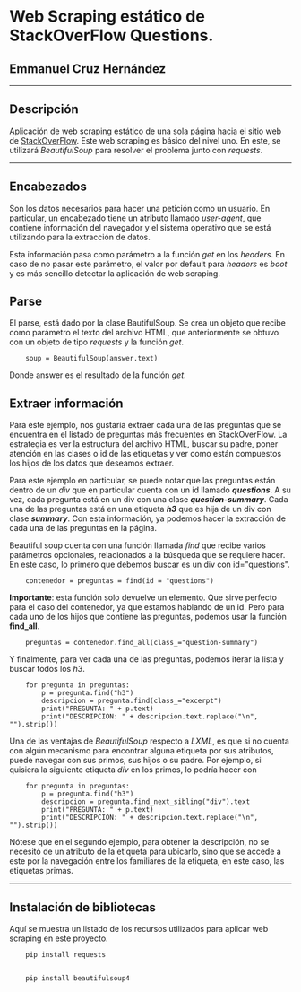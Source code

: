 # Web Scraping estático de StackOverFlow Questions.
## Emmanuel Cruz Hernández

----

## Descripción

Aplicación de web scraping estático de una sola página hacia el sitio web de [StackOverFlow](https://es.stackoverflow.com/questions/). Este web scraping es básico del nivel uno.
En este, se utilizará _BeautifulSoup_ para resolver el problema junto con _requests_.

----

## Encabezados
Son los datos necesarios para hacer una petición como un usuario. En particular, un encabezado tiene un atributo llamado _user-agent_, que contiene información del navegador y el sistema operativo que se está utilizando para la extracción de datos.

Esta información pasa como parámetro a la función _get_ en los _headers_. En caso de no pasar este parámetro, el valor por default para _headers_ es _boot_ y es más sencillo detectar la aplicación de web scraping.


## Parse
El parse, está dado por la clase BautifulSoup. Se crea un objeto que recibe como parámetro el texto del archivo HTML, que anteriormente se obtuvo con un objeto de tipo _requests_ y la función _get_.

		soup = BeautifulSoup(answer.text)

Donde answer es el resultado de la función _get_.

## Extraer información
Para este ejemplo, nos gustaría extraer cada una de las preguntas que se encuentra en el listado de preguntas más frecuentes en StackOverFlow. La estrategia es ver la estructura del archivo HTML, buscar su padre, poner atención en las clases o id de las etiquetas y ver como están compuestos los hijos de los datos que deseamos extraer.

Para este ejemplo en particular, se puede notar que las preguntas están dentro de un _div_ que en particular cuenta con un id llamado ***questions***. A su vez, cada pregunta está en un div con una clase ***question-summary***. Cada una de las preguntas está en una etiqueta ***h3*** que es hija de un div con clase ***summary***. Con esta información, ya podemos hacer la extracción de cada una de las preguntas en la página.

Beautiful soup cuenta con una función llamada _find_ que recibe varios parámetros opcionales, relacionados a la búsqueda que se requiere hacer. En este caso, lo primero que debemos buscar es un div con id="questions".

		contenedor = preguntas = find(id = "questions")

**Importante**: esta función solo devuelve un elemento. Que sirve perfecto para el caso del contenedor, ya que estamos hablando de un id. Pero para cada uno de los hijos que contiene las preguntas, podemos usar la función **find_all**.

		preguntas = contenedor.find_all(class_="question-summary")

Y finalmente, para ver cada una de las preguntas, podemos iterar la lista y buscar todos los _h3_.

		for pregunta in preguntas:
			p = pregunta.find("h3")
			descripcion = pregunta.find(class_="excerpt")
			print("PREGUNTA: " + p.text)
			print("DESCRIPCION: " + descripcion.text.replace("\n", "").strip())

Una de las ventajas de _BeautifulSoup_ respecto a _LXML_, es que si no cuenta con algún mecanismo para encontrar alguna etiqueta por sus atributos, puede navegar con sus primos, sus hijos o su padre. Por ejemplo, si quisiera la siguiente etiqueta _div_ en los primos, lo podría hacer con

		for pregunta in preguntas:
			p = pregunta.find("h3")
			descripcion = pregunta.find_next_sibling("div").text
			print("PREGUNTA: " + p.text)
			print("DESCRIPCION: " + descripcion.text.replace("\n", "").strip())

Nótese que en el segundo ejemplo, para obtener la descripción, no se necesitó de un atributo de la etiqueta para ubicarlo, sino que se accede a este por la navegación entre los familiares de la etiqueta, en este caso, las etiquetas primas.

----


## Instalación de bibliotecas

Aquí se muestra un listado de los recursos utilizados para aplicar web scraping en este proyecto.

		pip install requests


		pip install beautifulsoup4
